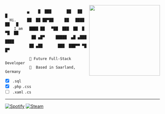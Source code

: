 <img align='right' src="https://media.giphy.com/media/lKKXOCVviOAXS/giphy-downsized.gif" width="230">

```
          ▄    █  ███       ██   ██  █
  Hi.     ██  ██ ██▀██     ██   ████ ██   █
    I am   ████ ██   ▀██  ███  ██  █ ▀█  ██
            ██ ▄█▀     █████  ▄█ ▄███ ████
           ██ ▄██       ███  ███▀▀ ▀█  █▀ 
   
           🚀 Future Full-Stack Developer 
           📍  Based in Saarland, Germany
```
* [x] `.sql` 
* [x] `.php` `.css`
* [ ] `.xaml` `.cs` 

***

[![Spotify](https://img.icons8.com/dusk/1x/spotify.png)](https://open.spotify.com/user/ynav_)
[![Steam](https://img.icons8.com/dusk/1x/steam.png)](https://steamcommunity.com/id/ynough)
